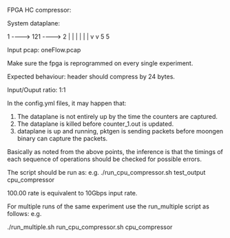 FPGA HC compressor:

System dataplane:

1 ----> 121 ----> 2
      |    |
      |    |
      |    |
      v    v
      5    5


Input pcap: oneFlow.pcap 

Make sure the fpga is reprogrammed on every single experiment.

Expected behaviour: header should compress by 24 bytes.

Input/Ouput ratio: 1:1  

In the config.yml files, it may happen that:
1) The dataplane is not entirely up by the time the counters are captured.
2) The dataplane is killed before counter_1.out is updated.
3) dataplane is up and running, pktgen is sending packets before moongen binary can capture the packets.

Basically as noted from the above points, the inference is that the timings of each sequence of operations should be checked for
possible errors.  

The script should be run as:
e.g.
./run_cpu_compressor.sh test_output cpu_compressor <name of pcap in pcaps directory> <rate at which experiment is to be run>

100.00 rate is equivalent to 10Gbps input rate. 

For multiple runs of the same experiment use the run_multiple script as follows:
e.g.

./run_multiple.sh run_cpu_compressor.sh cpu_compressor <name of pcap file residing in pcap directory> 


